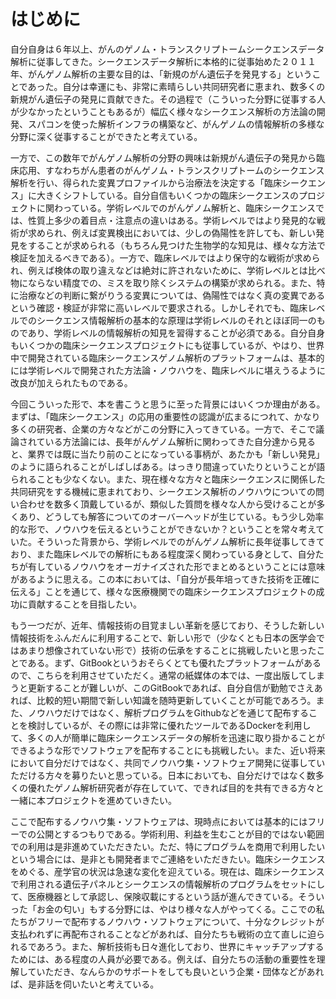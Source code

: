 # はじめに

自分自身は６年以上、がんのゲノム・トランスクリプトームシークエンスデータ解析に従事してきた。シークエンスデータ解析に本格的に従事始めた２０１１年、がんゲノム解析の主要な目的は、「新規のがん遺伝子を発見する」ということであった。自分は幸運にも、非常に素晴らしい共同研究者に恵まれ、数多くの新規がん遺伝子の発見に貢献できた。その過程で（こういった分野に従事する人が少なかったということもあるが）幅広く様々なシークエンス解析の方法論の開発、スパコンを使った解析インフラの構築など、がんゲノムの情報解析の多様な分野に深く従事することができたと考えている。

一方で、この数年でがんゲノム解析の分野の興味は新規がん遺伝子の発見から臨床応用、すなわちがん患者のがんゲノム・トランスクリプトームのシークエンス解析を行い、得られた変異プロファイルから治療法を決定する「臨床シークエンス」に大きくシフトしている。自分自信もいくつかの臨床シークエンスのプロジェクトに関わっている。学術レベルでのがんゲノム解析と、臨床シークエンスでは、性質上多少の着目点・注意点の違いはある。学術レベルではより発見的な戦術が求められ、例えば変異検出においては、少しの偽陽性を許しても、新しい発見をすることが求められる（もちろん見つけた生物学的な知見は、様々な方法で検証を加えるべきである）。一方で、臨床レベルではより保守的な戦術が求められ、例えば検体の取り違えなどは絶対に許されないために、学術レベルとは比べ物にならない精度での、ミスを取り除くシステムの構築が求められる。また、特に治療などの判断に繋がりうる変異については、偽陽性ではなく真の変異であるという確認・検証が非常に高いレベルで要求される。しかしそれでも、臨床レベルでのシークエンス情報解析の基本的な原理は学術レベルのそれとほぼ同一のものであり、学術レベルの情報解析の知見を習得することが必須である。自分自身もいくつかの臨床シークエンスプロジェクトにも従事しているが、やはり、世界中で開発されている臨床シークエンスゲノム解析のプラットフォームは、基本的には学術レベルで開発された方法論・ノウハウを、臨床レベルに堪えうるように改良が加えられたものである。

今回こういった形で、本を書こうと思うに至った背景にはいくつか理由がある。まずは、「臨床シークエンス」の応用の重要性の認識が広まるにつれて、かなり多くの研究者、企業の方々などがこの分野に入ってきている。一方で、そこで議論されている方法論には、長年がんゲノム解析に関わってきた自分達から見ると、業界では既に当たり前のことになっている事柄が、あたかも「新しい発見」のように語られることがしばしばある。はっきり間違っていたりということが語られることも少なくない。また、現在様々な方々と臨床シークエンスに関係した共同研究をする機械に恵まれており、シークエンス解析のノウハウについての問い合わせを数多く頂戴しているが、類似した質問を様々な人から受けることが多くあり、どうしても解答についてのオーバーヘッドが生じている。もう少し効率的な形で、ノウハウを伝えるということができないか？ということを常々考えていた。そういった背景から、学術レベルでのがんゲノム解析に長年従事してきており、また臨床レベルでの解析にもある程度深く関わっている身として、自分たちが有しているノウハウをオーガナイズされた形でまとめるということには意味があるように思える。この本においては、「自分が長年培ってきた技術を正確に伝える」ことを通じて、様々な医療機関での臨床シークエンスプロジェクトの成功に貢献することを目指したい。

もう一つだが、近年、情報技術の目覚ましい革新を感じており、そうした新しい情報技術をふんだんに利用することで、新しい形で（少なくとも日本の医学会ではあまり想像されていない形で）技術の伝承をすることに挑戦したいと思ったことである。まず、GitBookというおそらくとても優れたプラットフォームがあるので、こちらを利用させていただく。通常の紙媒体の本では、一度出版してしまうと更新することが難しいが、このGitBookであれば、自分自信が勤勉でさえあれば、比較的短い期間で新しい知識を随時更新していくことが可能であろう。また、ノウハウだけではなく、解析プログラムをGithubなどを通じて配布することを検討しているが、その際には非常に優れたツールであるDockerを利用して、多くの人が簡単に臨床シークエンスデータの解析を迅速に取り掛かることができるような形でソフトウェアを配布することにも挑戦したい。また、近い将来において自分だけではなく、共同でノウハウ集・ソフトウェア開発に従事していただける方々を募りたいと思っている。日本においても、自分だけではなく数多くの優れたゲノム解析研究者が存在していて、できれば目的を共有できる方々と一緒に本プロジェクトを進めていきたい。

ここで配布するノウハウ集・ソフトウェアは、現時点においては基本的にはフリーでの公開とするつもりである。学術利用、利益を生むことが目的ではない範囲での利用は是非進めていただきたい。ただ、特にプログラムを商用で利用したいという場合には、是非とも開発者までご連絡をいただきたい。臨床シークエンスをめぐる、産学官の状況は急速な変化を迎えている。現在は、臨床シークエンスで利用される遺伝子パネルとシークエンスの情報解析のプログラムをセットにして、医療機器として承認し、保険収載にするという話が進んできている。そういった「お金の匂い」もする分野には、やはり様々な人がやってくる。ここでの私たちがフリーで配布するノウハウ・ソフトウェアについて、十分なクレジットが支払われずに再配布されることなどがあれば、自分たちも戦術の立て直しに迫られるであろう。また、解析技術も日々進化しており、世界にキャッチアップするためには、ある程度の人員が必要である。例えば、自分たちの活動の重要性を理解していただき、なんらかのサポートをしても良いという企業・団体などがあれば、是非話を伺いたいと考えている。



